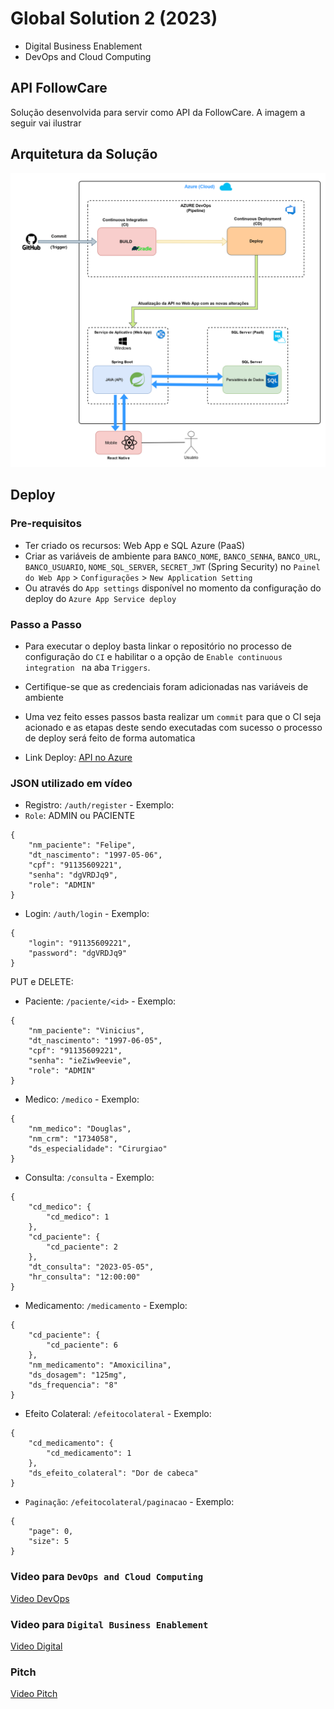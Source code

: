 # Global Solution 2 (2023)
- Digital Business Enablement<br>
- DevOps and Cloud Computing

## API FollowCare
Solução desenvolvida para servir como API da FollowCare. A imagem a seguir
vai ilustrar  

## Arquitetura da Solução
<img src="gs2_api_trekker.png">

## Deploy
### Pre-requisitos
- Ter criado os recursos: Web App e SQL Azure (PaaS)
- Criar as variáveis de ambiente para `BANCO_NOME`, `BANCO_SENHA`, `BANCO_URL`, `BANCO_USUARIO`, `NOME_SQL_SERVER`, `SECRET_JWT` (Spring Security) no `Painel do Web App` > `Configurações` > `New Application Setting`
- Ou através do `App settings` disponível no momento da configuração do deploy do `Azure App Service deploy`

### Passo a Passo
- Para executar o deploy basta linkar o repositório no processo de configuração do `CI` e habilitar o a opção de `Enable continuous integration ` na aba `Triggers`. <br>
- Certifique-se que as credenciais foram adicionadas nas variáveis de ambiente <br>
- Uma vez feito esses passos basta realizar um `commit` para que o CI seja acionado e as etapas deste sendo executadas com sucesso o processo de deploy será feito
de forma automatica

- Link Deploy: [API no Azure](https://webapp-followcare.azurewebsites.net/)

### JSON utilizado em vídeo
- Registro: `/auth/register` - Exemplo:
- `Role`: ADMIN ou PACIENTE
```
{
    "nm_paciente": "Felipe",
    "dt_nascimento": "1997-05-06",
    "cpf": "91135609221",
    "senha": "dgVRDJq9",
    "role": "ADMIN"
}
```
- Login: `/auth/login` - Exemplo:
```
{
    "login": "91135609221",
    "password": "dgVRDJq9"
}
```

PUT e DELETE:
- Paciente: `/paciente/<id>` - Exemplo:
```
{
    "nm_paciente": "Vinicius",
    "dt_nascimento": "1997-06-05",
    "cpf": "91135609221",
    "senha": "ieZiw9eevie",
    "role": "ADMIN"
}
```
- Medico: `/medico` - Exemplo:
```
{
    "nm_medico": "Douglas",
    "nm_crm": "1734058",
    "ds_especialidade": "Cirurgiao"
}
```
- Consulta: `/consulta` - Exemplo:
```
{
    "cd_medico": {
        "cd_medico": 1
    },
    "cd_paciente": {
        "cd_paciente": 2
    },
    "dt_consulta": "2023-05-05",
    "hr_consulta": "12:00:00"
}
```
- Medicamento: `/medicamento` - Exemplo:
```
{
    "cd_paciente": {
        "cd_paciente": 6
    },
    "nm_medicamento": "Amoxicilina",
    "ds_dosagem": "125mg",
    "ds_frequencia": "8"
}
```
- Efeito Colateral: `/efeitocolateral` - Exemplo:
```
{
    "cd_medicamento": {
        "cd_medicamento": 1
    },
    "ds_efeito_colateral": "Dor de cabeca"
}
```
- `Paginação`: `/efeitocolateral/paginacao` - Exemplo:
```
{
    "page": 0,
    "size": 5
}
```


### Video para `DevOps and Cloud Computing`
[Video DevOps](https://youtu.be/JjBcxc9s_Q4)

### Video para `Digital Business Enablement`
[Video Digital](https://youtu.be/uQPGyybLT6g)

### Pitch
[Video Pitch](https://youtu.be/Qbllia3FjQY)

